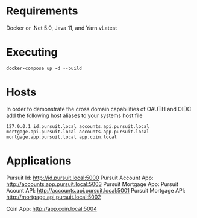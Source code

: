 # Requirements
Docker or .Net 5.0, Java 11, and Yarn vLatest

# Executing
```docker-compose up -d --build```

# Hosts
In order to demonstrate the cross domain capabilities of OAUTH and OIDC add the following host aliases to your systems host file

```127.0.0.1 id.pursuit.local accounts.api.pursuit.local mortgage.api.pursuit.local accounts.app.pursuit.local mortgage.app.pursuit.local app.coin.local```

# Applications
Pursuit Id: http://id.pursuit.local:5000
Pursuit Account App: http://accounts.app.pursuit.local:5003
Pursuit Mortgage App:
Pursuit Acount API: http://accounts.api.pursuit.local:5001
Pursuit Mortgage API: http://mortgage.api.pursuit.local:5002

Coin App: http://app.coin.local:5004
